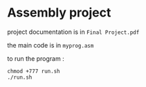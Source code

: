 # Assembly project
project documentation is in `Final Project.pdf`

the main code is in `myprog.asm`
 
 to run the program :
 

    chmod +777 run.sh
    ./run.sh

